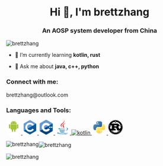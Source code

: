 <h1 align="center">Hi 👋, I'm brettzhang</h1>
<h3 align="center">An AOSP system developer from China</h3>

<p align="left"> <img src="https://komarev.com/ghpvc/?username=brettzhang&label=Profile%20views&color=0e75b6&style=flat" alt="brettzhang" /> </p>

- 🌱 I’m currently learning **kotlin, rust**

- 💬 Ask me about **java, c++, python**


<h3 align="left">Connect with me:</h3>
<p align="left">
  brettzhang@outlook.com
</p>

<h3 align="left">Languages and Tools:</h3>
<p align="left"> <a href="https://developer.android.com" target="_blank" rel="noreferrer"> <img src="https://raw.githubusercontent.com/devicons/devicon/master/icons/android/android-original-wordmark.svg" alt="android" width="40" height="40"/> </a> <a href="https://www.cprogramming.com/" target="_blank" rel="noreferrer"> <img src="https://raw.githubusercontent.com/devicons/devicon/master/icons/c/c-original.svg" alt="c" width="40" height="40"/> </a> <a href="https://www.w3schools.com/cpp/" target="_blank" rel="noreferrer"> <img src="https://raw.githubusercontent.com/devicons/devicon/master/icons/cplusplus/cplusplus-original.svg" alt="cplusplus" width="40" height="40"/> </a> <a href="https://www.java.com" target="_blank" rel="noreferrer"> <img src="https://raw.githubusercontent.com/devicons/devicon/master/icons/java/java-original.svg" alt="java" width="40" height="40"/> </a> <a href="https://kotlinlang.org" target="_blank" rel="noreferrer"> <img src="https://www.vectorlogo.zone/logos/kotlinlang/kotlinlang-icon.svg" alt="kotlin" width="40" height="40"/> </a> <a href="https://www.python.org" target="_blank" rel="noreferrer"> <img src="https://raw.githubusercontent.com/devicons/devicon/master/icons/python/python-original.svg" alt="python" width="40" height="40"/> </a> <a href="https://www.rust-lang.org" target="_blank" rel="noreferrer"> <img src="https://raw.githubusercontent.com/devicons/devicon/master/icons/rust/rust-original.svg" alt="rust" width="40" height="40"/> </a> </p>

<p><img align="left" src="https://github-readme-stats.vercel.app/api/top-langs?username=brettzhang&show_icons=true&locale=en&layout=compact" alt="brettzhang" /></p>


<p><img align="center" src="https://github-readme-stats.vercel.app/api?username=brettzhang&show_icons=true&locale=en" alt="brettzhang" /></p>


<p><img align="center" src="https://github-readme-streak-stats.herokuapp.com/?user=brettzhang&" alt="brettzhang" /></p>
